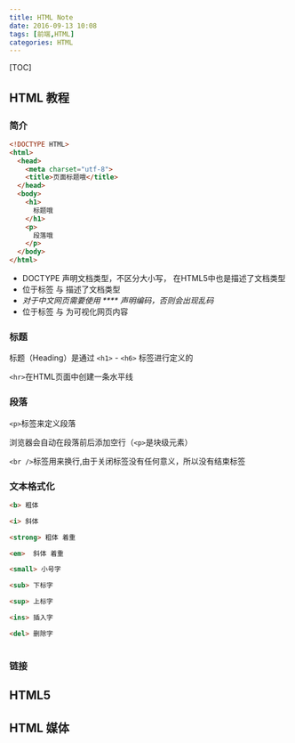 ```yaml
---
title: HTML Note
date: 2016-09-13 10:08
tags: [前端,HTML]
categories: HTML
---
```

[TOC]

## HTML 教程

### 简介

``` html
<!DOCTYPE HTML>
<html>
  <head>
    <meta charset="utf-8">
    <title>页面标题哦</title>
  </head>
  <body>
    <h1>
      标题哦
    </h1>
    <p>
      段落哦
    </p>
  </body>
</html>
```

- DOCTYPE 声明文档类型，不区分大小写，<!DOCTYPE html> 在HTML5中也是描述了文档类型
- 位于标签 <html> 与 </html> 描述了文档类型
- *对于中文网页需要使用 \*\*\*\* 声明编码，否则会出现乱码*
- 位于标签 <body> 与 </body> 为可视化网页内容

 ### 标题

标题（Heading）是通过 `<h1>` - `<h6>` 标签进行定义的

`<hr>`在HTML页面中创建一条水平线

### 段落

`<p>`标签来定义段落

浏览器会自动在段落前后添加空行（`<p>`是块级元素）

`<br />`标签用来换行,由于关闭标签没有任何意义，所以没有结束标签

### 文本格式化

``` html
<b> 粗体

<i> 斜体

<strong> 粗体 着重

<em>  斜体 着重

<small> 小号字

<sub> 下标字

<sup> 上标字

<ins> 插入字

<del> 删除字



```



### 链接





## HTML5

## HTML 媒体



